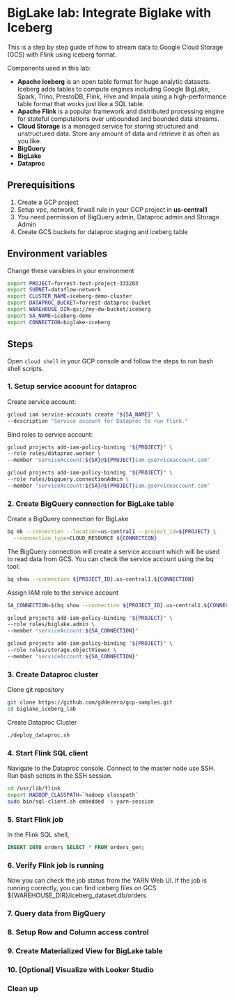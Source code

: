 # BigLake lab: Integrate Biglake with Iceberg

This is a step by step guide of how to stream data to Google Cloud Storage (GCS) with Flink using iceberg format.

Components used in this lab:

- **Apache Iceberg** is an open table format for huge analytic datasets. Iceberg adds tables to compute engines including Google BigLake, Spark, Trino, PrestoDB, Flink, Hive and Impala using a high-performance table format that works just like a SQL table.
- **Apache Flink** is a popular framework and distributed processing engine for stateful computations over unbounded and bounded data streams.
- **Cloud Storage** is a managed service for storing structured and unstructured data. Store any amount of data and retrieve it as often as you like.
- **BigQuery**
- **BigLake** 
- **Dataproc** 

## Prerequisitions

1. Create a GCP project
2. Setup vpc, network, firwall rule in your GCP project in **us-central1**
3. You need permission of BigQuery admin, Dataproc admin and Storage Admin
4. Create GCS buckets for dataproc staging and iceberg table

## Environment variables

Change these varaibles in your environment

```bash
export PROJECT=forrest-test-project-333203
export SUBNET=dataflow-network
export CLUSTER_NAME=iceberg-demo-cluster
export DATAPROC_BUCKET=forrest-dataproc-bucket
export WAREHOUSE_DIR=gs://my-dw-bucket/iceberg
export SA_NAME=iceberg-demo
export CONNECTION=biglake-iceberg
```

## Steps

Open `cloud shell` in your GCP console and follow the steps to run bash shell scripts.

### 1. Setup service account for dataproc

Create service account:

```bash
gcloud iam service-accounts create "${SA_NAME}" \
--description "Service account for Dataproc to run flink."
```

Bind roles to service account:

```bash
gcloud projects add-iam-policy-binding "${PROJECT}" \
--role roles/dataproc.worker \
--member "serviceAccount:${SA}@${PROJECT}iam.gserviceaccount.com"

gcloud projects add-iam-policy-binding "${PROJECT}" \
--role roles/bigquery.connectionAdmin \
--member "serviceAccount:${SA}@${PROJECT}iam.gserviceaccount.com"
```

### 2. Create BigQuery connection for BigLake table

Create a BigQuery connection for BigLake

```bash
bq mk --connection --location=us-central1 --project_id=${PROJECT} \
  --connection_type=CLOUD_RESOURCE ${CONNECTION}
```

The BigQuery connection will create a service account which will be used to read data from GCS. You can check the service account using the bq tool:

```bash
bq show --connection ${PROJECT_ID}.us-central1.${CONNECTION}
```

Assign IAM role to the service account

```bash
SA_CONNECTION=$(bq show --connection ${PROJECT_ID}.us-central1.${CONNECTION})

gcloud projects add-iam-policy-binding "${PROJECT}" \
--role roles/biglake.admin \
--member "serviceAccount:${SA_CONNECTION}"

gcloud projects add-iam-policy-binding "${PROJECT}" \
--role roles/storage.objectViewer \
--member "serviceAccount:${SA_CONNECTION}"
```

### 3. Create Dataproc cluster

Clone git repository

```bash
git clone https://github.com/gddezero/gcp-samples.git
cd biglake_iceberg_lab
```

Create Dataproc Cluster

```bash
./deploy_dataproc.sh
```

### 4. Start Flink SQL client

Navigate to the Dataproc console. Connect to the master node use SSH. Run bash scripts in the SSH session.

```bash
cd /usr/lib/flink
export HADOOP_CLASSPATH=`hadoop classpath`
sudo bin/sql-client.sh embedded -s yarn-session
```

### 5. Start Flink job

In the Flink SQL shell,

```sql
INSERT INTO orders SELECT * FROM orders_gen;
```
   
### 6. Verify Flink job is running

Now you can check the job status from the YARN Web UI. If the job is running correctly, you can find iceberg files on GCS ${WAREHOUSE_DIR}/iceberg_dataset.db/orders

### 7. Query data from BigQuery

### 8. Setup Row and Column access control

### 9. Create Materialized View for BigLake table

### 10. [Optional] Visualize with Looker Studio

### Clean up